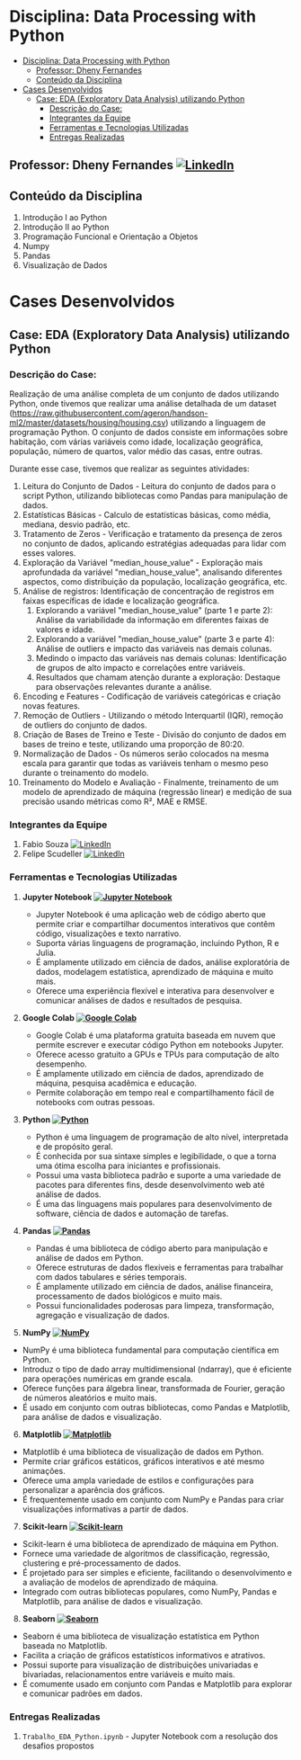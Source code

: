 # Disciplina: Data Processing with Python

- [Disciplina: Data Processing with Python](#disciplina-data-processing-with-python)
  - [Professor: Dheny Fernandes ](#professor-dheny-fernandes-)
  - [Conteúdo da Disciplina](#conteúdo-da-disciplina)
- [Cases Desenvolvidos](#cases-desenvolvidos)
  - [Case: EDA (Exploratory Data Analysis) utilizando Python](#case-eda-exploratory-data-analysis-utilizando-python)
    - [Descrição do Case:](#descrição-do-case)
    - [Integrantes da Equipe](#integrantes-da-equipe)
    - [Ferramentas e Tecnologias Utilizadas](#ferramentas-e-tecnologias-utilizadas)
    - [Entregas Realizadas](#entregas-realizadas)

## Professor: Dheny Fernandes [![LinkedIn](https://img.shields.io/badge/LinkedIn-Profile-blue?style=flat-square&logo=linkedin)](https://www.linkedin.com/in/dhenyfernandes/)

## Conteúdo da Disciplina
1. Introdução I ao Python
2. Introdução II ao Python
3. Programação Funcional e Orientação a Objetos
4. Numpy
5. Pandas
6. Visualização de Dados

# Cases Desenvolvidos
## Case: EDA (Exploratory Data Analysis) utilizando Python
### Descrição do Case:
Realização de uma análise completa de um conjunto de dados utilizando Python, onde tivemos que realizar uma análise detalhada de um dataset (https://raw.githubusercontent.com/ageron/handson-ml2/master/datasets/housing/housing.csv) utilizando a linguagem de programação Python. O conjunto de dados consiste em informações sobre habitação, com várias variáveis como idade, localização geográfica, população, número de quartos, valor médio das casas, entre outras.

Durante esse case, tivemos que realizar as seguintes atividades:
1. Leitura do Conjunto de Dados - Leitura do conjunto de dados para o script Python, utilizando bibliotecas como Pandas para manipulação de dados.
2. Estatísticas Básicas - Calculo de estatísticas básicas, como média, mediana, desvio padrão, etc.
3. Tratamento de Zeros - Verificação e tratamento da presença de zeros no conjunto de dados, aplicando estratégias adequadas para lidar com esses valores.
4. Exploração da Variável "median_house_value" - Exploração mais aprofundada da variável "median_house_value", analisando diferentes aspectos, como distribuição da população, localização geográfica, etc.
5. Análise de registros: Identificação de concentração de registros em faixas específicas de idade e localização geográfica.
   1. Explorando a variável "median_house_value" (parte 1 e parte 2): Análise da variabilidade da informação em diferentes faixas de valores e idade.
   2. Explorando a variável "median_house_value" (parte 3 e parte 4): Análise de outliers e impacto das variáveis nas demais colunas.
   3. Medindo o impacto das variáveis nas demais colunas: Identificação de grupos de alto impacto e correlações entre variáveis.
   4. Resultados que chamam atenção durante a exploração: Destaque para observações relevantes durante a análise.
6. Encoding e Features - Codificação de variáveis categóricas e criação novas features.
7. Remoção de Outliers - Utilizando o método Interquartil (IQR), remoção de outliers do conjunto de dados.
8. Criação de Bases de Treino e Teste - Divisão do conjunto de dados em bases de treino e teste, utilizando uma proporção de 80:20.
9. Normalização de Dados - Os números serão colocados na mesma escala para garantir que todas as variáveis tenham o mesmo peso durante o treinamento do modelo.
10.  Treinamento do Modelo e Avaliação - Finalmente, treinamento de um modelo de aprendizado de máquina (regressão linear) e medição de sua precisão usando métricas como R², MAE e RMSE.

### Integrantes da Equipe
1. Fabio Souza [![LinkedIn](https://img.shields.io/badge/LinkedIn-Profile-blue?style=flat-square&logo=linkedin)](https://www.linkedin.com/in/fabiomarcelosouza/)
2. Felipe Scudeller [![LinkedIn](https://img.shields.io/badge/LinkedIn-Profile-blue?style=flat-square&logo=linkedin)](https://www.linkedin.com/in/felipe-scudeller/)

### Ferramentas e Tecnologias Utilizadas
1. **Jupyter Notebook [![Jupyter Notebook](https://img.shields.io/badge/Jupyter_Notebook-Interactive_Notebooks-blue?style=flat-square&logo=jupyter)](https://jupyter.org/)**
   - Jupyter Notebook é uma aplicação web de código aberto que permite criar e compartilhar documentos interativos que contêm código, visualizações e texto narrativo.
   - Suporta várias linguagens de programação, incluindo Python, R e Julia.
   - É amplamente utilizado em ciência de dados, análise exploratória de dados, modelagem estatística, aprendizado de máquina e muito mais.
   - Oferece uma experiência flexível e interativa para desenvolver e comunicar análises de dados e resultados de pesquisa.
  
2. **Google Colab [![Google Colab](https://img.shields.io/badge/Google_Colab-Notebooks-yellow?style=flat-square&logo=google-colab)](https://colab.research.google.com/)**
   - Google Colab é uma plataforma gratuita baseada em nuvem que permite escrever e executar código Python em notebooks Jupyter.
   - Oferece acesso gratuito a GPUs e TPUs para computação de alto desempenho.
   - É amplamente utilizado em ciência de dados, aprendizado de máquina, pesquisa acadêmica e educação.
   - Permite colaboração em tempo real e compartilhamento fácil de notebooks com outras pessoas.
  
3. **Python [![Python](https://img.shields.io/badge/Python-Programming-blue?style=flat-square&logo=python)](https://www.python.org/)**
   - Python é uma linguagem de programação de alto nível, interpretada e de propósito geral.
   - É conhecida por sua sintaxe simples e legibilidade, o que a torna uma ótima escolha para iniciantes e profissionais.
   - Possui uma vasta biblioteca padrão e suporte a uma variedade de pacotes para diferentes fins, desde desenvolvimento web até análise de dados.
   - É uma das linguagens mais populares para desenvolvimento de software, ciência de dados e automação de tarefas.

4. **Pandas [![Pandas](https://img.shields.io/badge/Pandas-Data_Manipulation-green?style=flat-square&logo=pandas)](https://pandas.pydata.org/)**
   - Pandas é uma biblioteca de código aberto para manipulação e análise de dados em Python.
   - Oferece estruturas de dados flexíveis e ferramentas para trabalhar com dados tabulares e séries temporais.
   - É amplamente utilizado em ciência de dados, análise financeira, processamento de dados biológicos e muito mais.
   - Possui funcionalidades poderosas para limpeza, transformação, agregação e visualização de dados.

5.  **NumPy [![NumPy](https://img.shields.io/badge/NumPy-Scientific_Computing-yellow?style=flat-square&logo=numpy)](https://numpy.org/)**
   - NumPy é uma biblioteca fundamental para computação científica em Python.
   - Introduz o tipo de dado array multidimensional (ndarray), que é eficiente para operações numéricas em grande escala.
   - Oferece funções para álgebra linear, transformada de Fourier, geração de números aleatórios e muito mais.
   - É usado em conjunto com outras bibliotecas, como Pandas e Matplotlib, para análise de dados e visualização.

6.  **Matplotlib [![Matplotlib](https://img.shields.io/badge/Matplotlib-Data_Visualization-orange?style=flat-square&logo=matplotlib)](https://matplotlib.org/)**
   - Matplotlib é uma biblioteca de visualização de dados em Python.
   - Permite criar gráficos estáticos, gráficos interativos e até mesmo animações.
   - Oferece uma ampla variedade de estilos e configurações para personalizar a aparência dos gráficos.
   - É frequentemente usado em conjunto com NumPy e Pandas para criar visualizações informativas a partir de dados.

7.  **Scikit-learn [![Scikit-learn](https://img.shields.io/badge/Scikit--learn-Machine_Learning-purple?style=flat-square&logo=scikit-learn)](https://scikit-learn.org/)**
   - Scikit-learn é uma biblioteca de aprendizado de máquina em Python.
   - Fornece uma variedade de algoritmos de classificação, regressão, clustering e pré-processamento de dados.
   - É projetado para ser simples e eficiente, facilitando o desenvolvimento e a avaliação de modelos de aprendizado de máquina.
   - Integrado com outras bibliotecas populares, como NumPy, Pandas e Matplotlib, para análise de dados e visualização.

8.  **Seaborn [![Seaborn](https://img.shields.io/badge/Seaborn-Statistical_Visualization-lightgrey?style=flat-square&logo=seaborn)](https://seaborn.pydata.org/)**
   - Seaborn é uma biblioteca de visualização estatística em Python baseada no Matplotlib.
   - Facilita a criação de gráficos estatísticos informativos e atrativos.
   - Possui suporte para visualização de distribuições univariadas e bivariadas, relacionamentos entre variáveis e muito mais.
   - É comumente usado em conjunto com Pandas e Matplotlib para explorar e comunicar padrões em dados.

### Entregas Realizadas
1. `Trabalho_EDA_Python.ipynb` - Jupyter Notebook com a resolução dos desafios propostos